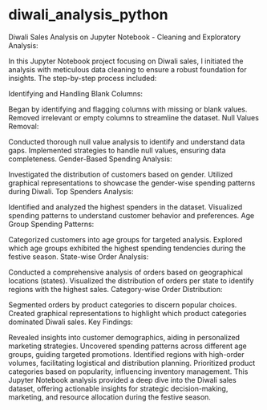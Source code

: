 # diwali_analysis_python
Diwali Sales Analysis on Jupyter Notebook - Cleaning and Exploratory Analysis:

In this Jupyter Notebook project focusing on Diwali sales, I initiated the analysis with meticulous data cleaning to ensure a robust foundation for insights. The step-by-step process included:

Identifying and Handling Blank Columns:

Began by identifying and flagging columns with missing or blank values.
Removed irrelevant or empty columns to streamline the dataset.
Null Values Removal:

Conducted thorough null value analysis to identify and understand data gaps.
Implemented strategies to handle null values, ensuring data completeness.
Gender-Based Spending Analysis:

Investigated the distribution of customers based on gender.
Utilized graphical representations to showcase the gender-wise spending patterns during Diwali.
Top Spenders Analysis:

Identified and analyzed the highest spenders in the dataset.
Visualized spending patterns to understand customer behavior and preferences.
Age Group Spending Patterns:

Categorized customers into age groups for targeted analysis.
Explored which age groups exhibited the highest spending tendencies during the festive season.
State-wise Order Analysis:

Conducted a comprehensive analysis of orders based on geographical locations (states).
Visualized the distribution of orders per state to identify regions with the highest sales.
Category-wise Order Distribution:

Segmented orders by product categories to discern popular choices.
Created graphical representations to highlight which product categories dominated Diwali sales.
Key Findings:

Revealed insights into customer demographics, aiding in personalized marketing strategies.
Uncovered spending patterns across different age groups, guiding targeted promotions.
Identified regions with high-order volumes, facilitating logistical and distribution planning.
Prioritized product categories based on popularity, influencing inventory management.
This Jupyter Notebook analysis provided a deep dive into the Diwali sales dataset, offering actionable insights for strategic decision-making, marketing, and resource allocation during the festive season.
